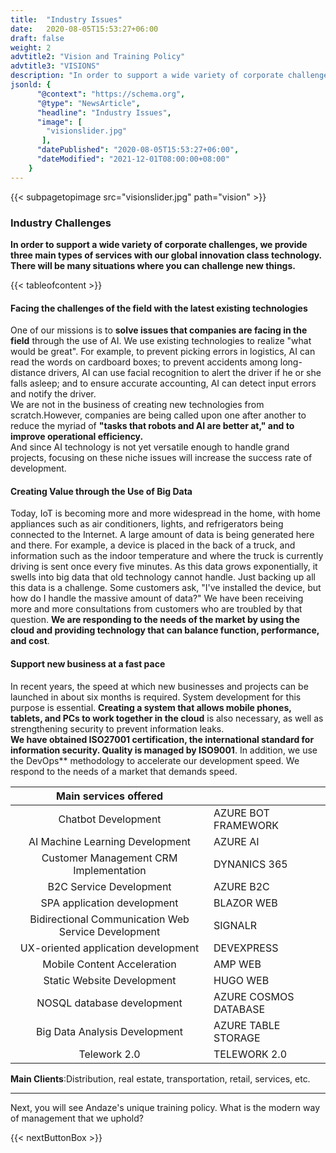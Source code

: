 ```yaml
---
title:  "Industry Issues"
date:   2020-08-05T15:53:27+06:00
draft: false
weight: 2
advtitle2: "Vision and Training Policy"
advtitle3: "VISIONS"
description: "In order to support a wide variety of corporate challenges, we provide three main types of service with our global innovation class technology. There will be many situations where you can challenge new things."
jsonld: {
      "@context": "https://schema.org",
      "@type": "NewsArticle",
      "headline": "Industry Issues",
      "image": [
        "visionslider.jpg"
       ],
      "datePublished": "2020-08-05T15:53:27+06:00",
      "dateModified": "2021-12-01T08:00:00+08:00"
    }
---
```

{{< subpagetopimage src="visionslider.jpg" path="vision" >}}

### Industry Challenges

**In order to support a wide variety of corporate challenges, we provide three main types of services with our global innovation class technology. There will be many situations where you can challenge new things.**

{{< tableofcontent >}}

#### Facing the challenges of the field with the latest existing technologies

One of our missions is to **solve issues that companies are facing in the field** through the use of AI. We use existing technologies to realize "what would be great". For example, to prevent picking errors in logistics, AI can read the words on cardboard boxes; to prevent accidents among long-distance drivers, AI can use facial recognition to alert the driver if he or she falls asleep; and to ensure accurate accounting, AI can detect input errors and notify the driver.  
We are not in the business of creating new technologies from scratch.However, companies are being called upon one after another to reduce the myriad of **"tasks that robots and AI are better at," and to improve operational efficiency.**  
And since AI technology is not yet versatile enough to handle grand projects, focusing on these niche issues will increase the success rate of development.

#### Creating Value through the Use of Big Data

Today, IoT is becoming more and more widespread in the home, with home appliances such as air conditioners, lights, and refrigerators being connected to the Internet. A large amount of data is being generated here and there. For example, a device is placed in the back of a truck, and information such as the indoor temperature and where the truck is currently driving is sent once every five minutes. As this data grows exponentially, it swells into big data that old technology cannot handle. Just backing up all this data is a challenge. Some customers ask, "I've installed the device, but how do I handle the massive amount of data?" We have been receiving more and more consultations from customers who are troubled by that question. **We are responding to the needs of the market by using the cloud and providing technology that can balance function, performance, and cost**.

#### Support new business at a fast pace

In recent years, the speed at which new businesses and projects can be launched in about six months is required. System development for this purpose is essential. **Creating a system that allows mobile phones, tablets, and PCs to work together in the cloud** is also necessary, as well as strengthening security to prevent information leaks.  
**We have obtained ISO27001 certification, the international standard for information security. Quality is managed by ISO9001**. In addition, we use the DevOps** methodology to accelerate our development speed. We respond to the needs of a market that demands speed.

<div class="table-width">

|**Main services offered**| |
|:---:|---|
|Chatbot Development|AZURE BOT FRAMEWORK|
|AI Machine Learning Development|AZURE AI|
|Customer Management CRM Implementation|DYNANICS 365|
|B2C Service Development|AZURE B2C|
|SPA application development|BLAZOR WEB|
|Bidirectional Communication Web Service Development|SIGNALR|
|UX-oriented application development|DEVEXPRESS|
|Mobile Content Acceleration|AMP WEB|
|Static Website Development|HUGO WEB|
|NOSQL database development|AZURE COSMOS DATABASE|
|Big Data Analysis Development|AZURE TABLE STORAGE|
|Telework 2.0|TELEWORK 2.0 |

</div>

**Main Clients**:Distribution, real estate, transportation, retail, services, etc.

---

Next, you will see Andaze's unique training policy. What is the modern way of management that we uphold?

{{< nextButtonBox >}}
